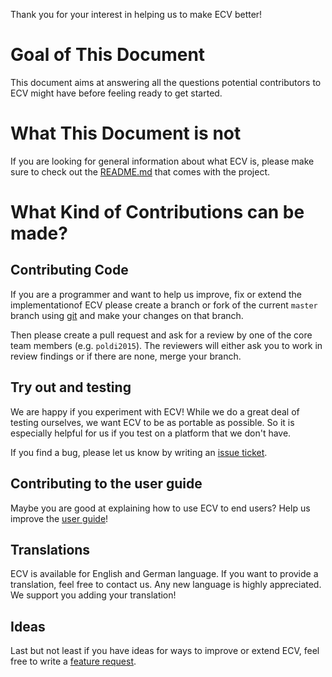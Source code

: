 Thank you for your interest in helping us to make ECV better!

# Goal of This Document
This document aims at answering all the questions potential contributors to ECV might have before feeling ready to get started.

# What This Document is not
If you are looking for general information about what ECV is, please make sure to check out the [README.md](./README.md) that comes with the project.

# What Kind of Contributions can be made?

## Contributing Code
If you are a programmer and want to help us improve, fix or extend the implementationof ECV please create a branch or fork of the current `master` branch using [git](https://git-scm.com/) and make your changes on that branch.

Then please create a pull request and ask for a review by one of the core team members (e.g. `poldi2015`).
The reviewers will either ask you to work in review findings or if there are none, merge your branch.

## Try out and testing
We are happy if you experiment with ECV! While we do a great deal of testing ourselves, we want ECV to be as portable as possible. So it is especially helpful for us if you test on a platform that we don't have.

If you find a bug, please let us know by writing an [issue ticket](https://github.com/poldi2015/ecv/issues/new).

## Contributing to the user guide
Maybe you are good at explaining how to use ECV to end users? Help us improve the [user guide](doc/ecv.tex)!

## Translations
ECV is available for English and German language. If you want to provide a translation, feel free to contact us. Any new language is highly appreciated. We support you adding your translation!

## Ideas
Last but not least if you have ideas for ways to improve or extend ECV, feel free to write a [feature request](https://github.com/poldi2015/ecv/issues/new).